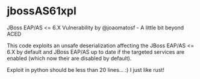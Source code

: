 # jbossAS61xpl
JBoss EAP/AS &lt;= 6.X Vulnerability by @joaomatosf - A little bit beyond ACED

This code exploits an unsafe deserialization affecting the JBoss EAP/AS <= 6.X by default and JBoss EAP/AS up to date if the targeted services are enabled (which now their are disabled by default).

Exploit in python should be less than 20 lines... :) I just like rust!
